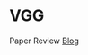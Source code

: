 # VGG

Paper Review [Blog](https://pervin0527.notion.site/VGGNet-VERY-DEEP-CONVOLUTIONAL-NETWORKS-FOR-LARGE-SCALE-IMAGE-RECOGNITION-8e88e520424248b4bc6cba2aad72246b?pvs=4)